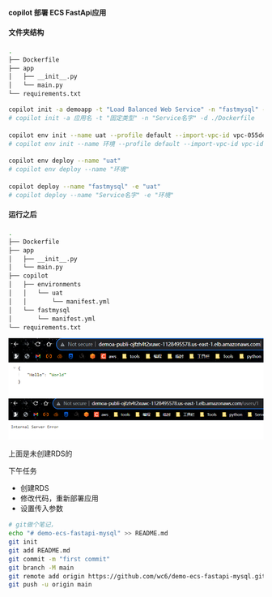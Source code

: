 #### copilot 部署 ECS FastApi应用

#### 文件夹结构
```bash
.
├── Dockerfile
├── app
│   ├── __init__.py
│   └── main.py
└── requirements.txt
```
```bash
copilot init -a demoapp -t "Load Balanced Web Service" -n "fastmysql" -d ./Dockerfile     
# copilot init -a 应用名 -t "固定类型" -n "Service名字" -d ./Dockerfile

copilot env init --name uat --profile default --import-vpc-id vpc-055dec0736877f582 --import-public-subnets subnet-06f008ada1c41f1a0,subnet-0d7d662a9cb875c44,subnet-0535b256ed654c75a,subnet-018bfac11befe86ad,subnet-03d141d4ea5df2935,subnet-0768d1b7295c8780d 
# copilot env init --name 环境 --profile default --import-vpc-id vpc-id --import-public-subnets subnet-id1,id2 

copilot env deploy --name "uat"
# copilot env deploy --name "环境"

copilot deploy --name "fastmysql" -e "uat"
# copilot deploy --name "Service名字" -e "环境"
```
#### 运行之后
```bash
.
├── Dockerfile
├── app
│   ├── __init__.py
│   └── main.py
├── copilot
│   ├── environments
│   │   └── uat
│   │       └── manifest.yml
│   └── fastmysql
│       └── manifest.yml
└── requirements.txt
```

![Alt text](img/image.png)
![Alt text](img/image-1.png)

上面是未创建RDS的


下午任务
- 创建RDS
- 修改代码，重新部署应用
- 设置传入参数












```bash
# git做个笔记，
echo "# demo-ecs-fastapi-mysql" >> README.md
git init
git add README.md
git commit -m "first commit"
git branch -M main
git remote add origin https://github.com/wc6/demo-ecs-fastapi-mysql.git
git push -u origin main


```